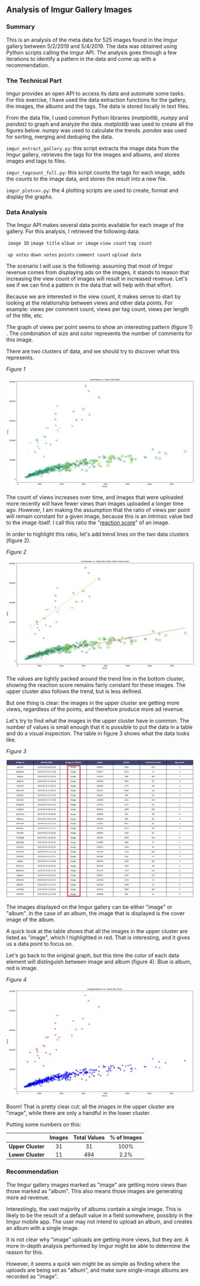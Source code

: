 ## Analysis of Imgur Gallery Images

### Summary

This is an analysis of the meta data for 525 images found in the Imgur gallery between 5/2/2019 and 5/4/2019. The data was obtained using Python scripts calling the Imgur API. The analysis goes through a few iterations to identify a pattern in the data and come up with a recommendation.



### The Technical Part

Imgur provides an open API to access its data and automate some tasks. For this exercise, I have used the data extraction functions for the gallery, the images, the albums and the tags. The data is stored locally in text files.

From the data file, I used common Python libraries (*matplotlib*, *numpy* and *pandas*) to graph and analyze the data. *matplotlib* was used to create all the figures below. *numpy* was used to calculate the trends. *pandas* was used for sorting, merging and deduping the data.

`imgur_extract_gallery.py`: this script extracts the image data from the Imgur gallery, retrieves the tags for the images and albums, and stores images and tags to files.

`imgur_tagcount_full.py`: this script counts the tags for each image, adds the counts to the image data, and stores the result into a new file.

`imgur_plot<x>.py`: the 4 plotting scripts are used to create, format and display the graphs.



### Data Analysis

The Imgur API makes several data points available for each image of the gallery. For this analysis, I retrieved the following data:

​		`image ID`		`image title`		`album or image`		`view count`		`tag count`

​		`up votes`		`down votes`		`points`		`comment count`		`upload date`



The scenario I will use is the following: assuming that most of Imgur revenue comes from displaying ads on the images, it stands to reason that increasing the view count of images will result in increased revenue. Let's see if we can find a pattern in the data that will help with that effort.

Because we are interested in the view count, it makes sense to start by looking at the relationship between views and other data points. For example: views per comment count, views per tag count, views per length of the title, etc.

The graph of views per point seems to show an interesting pattern (figure 1) . The combination of size and color represents the number of comments for this image.

There are two clusters of data, and we should try to discover what this represents.



*Figure 1*

![imgur1](./assets/imgur1a.png)



The count of views increases over time, and images that were uploaded more recently will have fewer views than images uploaded a longer time ago. However, I am making the assumption that the ratio of views per point will remain constant for a given image, because this is an intrinsic value tied to the image itself. I call this ratio the "<u>reaction score</u>" of an image.

In order to highlight this ratio, let's add trend lines on the two data clusters (figure 2).



*Figure 2*

![imgur2](./assets/imgur2a.png)



The values are tightly packed around the trend line in the bottom cluster, showing the reaction score remains fairly constant for these images. The upper cluster also follows the trend, but is less defined.

But one thing is clear: the images in the upper cluster are getting more views, regardless of the points, and therefore produce more ad revenue.

Let's try to find what the images in the upper cluster have in common. The number of values is small enough that it is possible to put the data in a table and do a visual inspection. The table in figure 3 shows what the data looks like.



*Figure 3*

![imgur3](./assets/imgur3a.png)



The images displayed on the Imgur gallery can be either "image" or "album". In the case of an album, the image that is displayed is the cover image of the album.

A quick look at the table shows that all the images in the upper cluster are listed as "image", which I highlighted in red. That is interesting, and it gives us a data point to focus on.

Let's go back to the original graph, but this time the color of each data element will distinguish between image and album (figure 4). Blue is album, red is image.



*Figure 4*

![imgur4](./assets/imgur4a.png)



Boom! That is pretty clear cut: all the images in the upper cluster are "image", while there are only a handful in the lower cluster.

Putting some numbers on this:	

|                   | Images | Total Values | % of Images |
| ----------------- | :----: | :----------: | :---------: |
| **Upper Cluster** |   31   |      31      |    100%     |
| **Lower Cluster** |   11   |     494      |    2.2%     |



### Recommendation

The Imgur gallery images marked as "image" are getting more views than those marked as "album". This also means those images are generating more ad revenue.

Interestingly, the vast majority of albums contain a single image. This is likely to be the result of a default value in a field somewhere, possibly in the Imgur mobile app. The user may not intend to upload an album, and creates an album with a single image.

It is not clear why "image" uploads are getting more views, but they are. A more in-depth analysis performed by Imgur might be able to determine the reason for this.

However, it seems a quick win might be as simple as finding where the uploads are being set as "album", and make sure single-image albums are recorded as "image".












